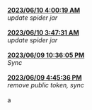 <strong><ins>
2023/06/10 4:00:19 AM
</strong></ins><br><em>
update spider jar
</em><br><br>
<strong><ins> 2023/06/10 3:47:31 AM </strong></ins><br><em> update spider jar </em><br><br> <strong><ins> 2023/06/09 10:36:05 PM </strong></ins><br><em> Sync </em><br><br> <strong><ins> 2023/06/09 4:45:36 PM </strong></ins><br><em> remove public token, sync </em><br><br> a
